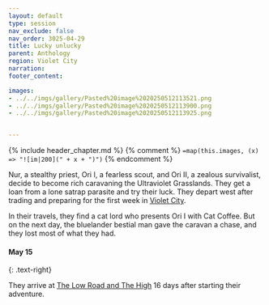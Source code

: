 ```yaml
---
layout: default
type: session
nav_exclude: false
nav_order: 3025-04-29
title: Lucky unlucky
parent: Anthology
region: Violet City
narration: 
footer_content: 

images:
- ../../imgs/gallery/Pasted%20image%2020250512113521.png
- ../../imgs/gallery/Pasted%20image%2020250512113900.png
- ../../imgs/gallery/Pasted%20image%2020250512113925.png


---
```


{% include header_chapter.md %}
{% comment %}
`=map(this.images, (x) => "![im|200](" + x + ")")`
{% endcomment %}

Nur, a stealthy priest, Ori I, a fearless scout, and Ori II, a zealous survivalist, decide to become rich caravaning the Ultraviolet Grasslands.
They get a loan from a lone satrap parasite and try their luck.
They depart west after trading and preparing for the first week in [Violet City](../../directory/VioletCity/index.md).

In their travels, they find a cat lord who presents Ori I with Cat Coffee.
But on the next day, the bluelander bestial man gave the caravan a chase, and they lost most of what they had.

#### May 15
{: .text-right}

They arrive at [The Low Road and The High](../../directory/LowRoadHigh/index.md) 16 days after starting their adventure.